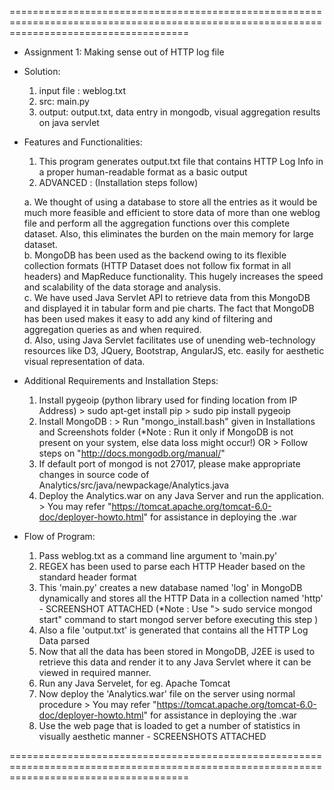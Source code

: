 ===========================================================================================================================================

* Assignment 1: Making sense out of HTTP log file
 
* Solution:
	1. input file : weblog.txt
	2. src: main.py 
	3. output: output.txt, data entry in mongodb, visual aggregation results on java servlet

* Features and Functionalities: 
	1. This program generates output.txt file that contains HTTP Log Info in a proper human-readable format as a basic output
	2. ADVANCED : 
	(Installation steps follow)
	
	a. We thought of using a database to store all the entries as it would be much more feasible and efficient to store data of more than one weblog file and perform all the aggregation functions over this complete dataset. Also, this eliminates the burden on the main memory for large dataset.<br>
	b. MongoDB has been used as the backend owing to its flexible collection formats (HTTP Dataset does not follow fix format in all headers) and MapReduce functionality. This hugely increases the speed and scalability of the data storage and analysis.<br>
	c. We have used Java Servlet API to retrieve data from this MongoDB and displayed it in tabular form and pie charts. The fact that MongoDB has been used makes it easy to add any kind of filtering and aggregation queries as and when required.<br>
	d. Also, using Java Servlet facilitates use of unending web-technology resources like D3, JQuery, Bootstrap, AngularJS, etc. easily for aesthetic visual representation of data.<br>

* Additional Requirements and Installation Steps:	
	1. Install pygeoip (python library used for finding location from IP Address)
			> sudo apt-get install pip 
			> sudo pip install pygeoip
	2. Install MongoDB :
			> Run "mongo_install.bash" given in Installations and Screenshots folder
				(*Note : Run it only if MongoDB is not present on your system, else data loss might occur!) 
			OR
			> Follow steps on "http://docs.mongodb.org/manual/"		
	3. If default port of mongod is not 27017, please make appropriate changes in source code of Analytics/src/java/newpackage/Analytics.java
	4. Deploy the Analytics.war on any Java Server and run the application.
			> You may refer "https://tomcat.apache.org/tomcat-6.0-doc/deployer-howto.html" for assistance in deploying the .war

* Flow of Program:
	1. Pass weblog.txt as a command line argument to 'main.py'
	2. REGEX has been used to parse each HTTP Header based on the standard header format
	3. This 'main.py' creates a new database named 'log' in MongoDB dynamically and stores all the HTTP Data in a collection 
	   named 'http' - SCREENSHOT ATTACHED
	   (*Note : Use "> sudo service mongod start" command to start mongod server before executing this step )
	4. Also a file 'output.txt' is generated that contains all the HTTP Log Data parsed
	5. Now that all the data has been stored in MongoDB, J2EE is used to retrieve this data and render it to any Java Servlet where it can 
	   be viewed in required manner.
	6. Run any Java Servelet, for eg. Apache Tomcat
	7. Now deploy the 'Analytics.war' file on the server using normal procedure
			> You may refer "https://tomcat.apache.org/tomcat-6.0-doc/deployer-howto.html" for assistance in deploying the .war
	8. Use the web page that is loaded to get a number of statistics in visually aesthetic manner - SCREENSHOTS ATTACHED

===========================================================================================================================================
